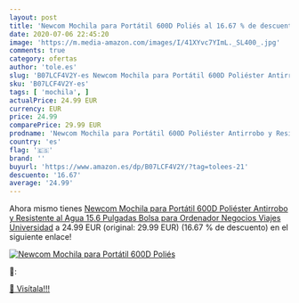 ```yaml
---
layout: post
title: 'Newcom Mochila para Portátil 600D Poliés al 16.67 % de descuento'
date: 2020-07-06 22:45:20
image: 'https://m.media-amazon.com/images/I/41XYvc7YImL._SL400_.jpg'
comments: true
category: ofertas
author: 'tole.es'
slug: 'B07LCF4V2Y-es Newcom Mochila para Portátil 600D Poliéster Antirrobo y...'
sku: 'B07LCF4V2Y-es'
tags: [ 'mochila', ]
actualPrice: 24.99 EUR
currency: EUR
price: 24.99
comparePrice: 29.99 EUR
prodname: 'Newcom Mochila para Portátil 600D Poliéster Antirrobo y Resistente al Agua 15.6 Pulgadas Bolsa para Ordenador Negocios Viajes Universidad'
country: 'es'
flag: '🇪🇸'
brand: ''
buyurl: 'https://www.amazon.es/dp/B07LCF4V2Y/?tag=tolees-21'
descuento: '16.67'
average: '24.99'
---
```


Ahora mismo tienes [Newcom Mochila para Portátil 600D Poliéster Antirrobo y Resistente al Agua 15.6 Pulgadas Bolsa para Ordenador Negocios Viajes Universidad](https://www.amazon.es/dp/B07LCF4V2Y/?tag=tolees-21) a 24.99 EUR (original: 29.99 EUR) (16.67 %  de descuento) en el siguiente enlace!

[![Newcom Mochila para Portátil 600D Poliés](https://m.media-amazon.com/images/I/41XYvc7YImL._SL400_.jpg)](https://www.amazon.es/dp/B07LCF4V2Y/?tag=tolees-21)

🔎:


[🛒 Visítala!!!](https://www.amazon.es/dp/B07LCF4V2Y/?tag=tolees-21)
